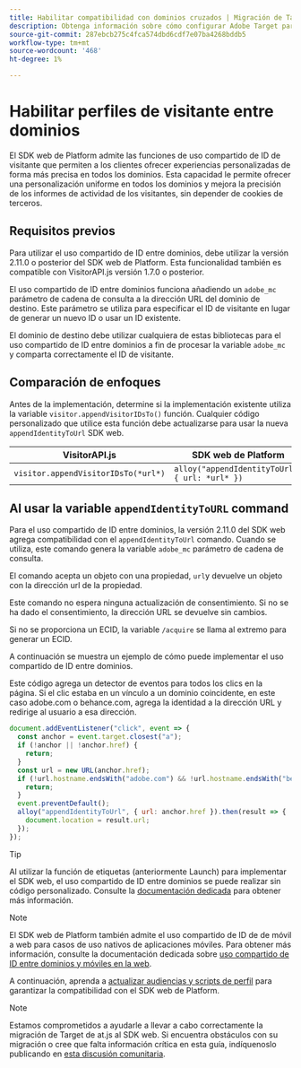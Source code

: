 ```yaml
---
title: Habilitar compatibilidad con dominios cruzados | Migración de Target de at.js 2.x al SDK web
description: Obtenga información sobre cómo configurar Adobe Target para escenarios de aplicaciones móviles y de dominios cruzados en exploradores web mediante el SDK web de Experience Platform.
source-git-commit: 287ebcb275c4fca574dbd6cdf7e07ba4268bddb5
workflow-type: tm+mt
source-wordcount: '468'
ht-degree: 1%

---
```


# Habilitar perfiles de visitante entre dominios

El SDK web de Platform admite las funciones de uso compartido de ID de visitante que permiten a los clientes ofrecer experiencias personalizadas de forma más precisa en todos los dominios. Esta capacidad le permite ofrecer una personalización uniforme en todos los dominios y mejora la precisión de los informes de actividad de los visitantes, sin depender de cookies de terceros.

## Requisitos previos

Para utilizar el uso compartido de ID entre dominios, debe utilizar la versión 2.11.0 o posterior del SDK web de Platform. Esta funcionalidad también es compatible con VisitorAPI.js versión 1.7.0 o posterior.

El uso compartido de ID entre dominios funciona añadiendo un `adobe_mc` parámetro de cadena de consulta a la dirección URL del dominio de destino. Este parámetro se utiliza para especificar el ID de visitante en lugar de generar un nuevo ID o usar un ID existente.

El dominio de destino debe utilizar cualquiera de estas bibliotecas para el uso compartido de ID entre dominios a fin de procesar la variable `adobe_mc` y comparta correctamente el ID de visitante.

## Comparación de enfoques

Antes de la implementación, determine si la implementación existente utiliza la variable `visitor.appendVisitorIDsTo()` función. Cualquier código personalizado que utilice esta función debe actualizarse para usar la nueva `appendIdentityToUrl` SDK web.

| VisitorAPI.js | SDK web de Platform |
| --- | --- |
| `visitor.appendVisitorIDsTo(*url*)` | `alloy("appendIdentityToUrl", { url: *url* })` |

## Al usar la variable `appendIdentityToURL` command

Para el uso compartido de ID entre dominios, la versión 2.11.0 del SDK web agrega compatibilidad con el `appendIdentityToUrl` comando. Cuando se utiliza, este comando genera la variable `adobe_mc` parámetro de cadena de consulta.

El comando acepta un objeto con una propiedad, `url`y devuelve un objeto con la dirección url de la propiedad.

Este comando no espera ninguna actualización de consentimiento. Si no se ha dado el consentimiento, la dirección URL se devuelve sin cambios.

Si no se proporciona un ECID, la variable `/acquire` se llama al extremo para generar un ECID.

A continuación se muestra un ejemplo de cómo puede implementar el uso compartido de ID entre dominios.

Este código agrega un detector de eventos para todos los clics en la página. Si el clic estaba en un vínculo a un dominio coincidente, en este caso adobe.com o behance.com, agrega la identidad a la dirección URL y redirige al usuario a esa dirección.

```Javascript
document.addEventListener("click", event => {
  const anchor = event.target.closest("a");
  if (!anchor || !anchor.href) {
    return;
  }
  const url = new URL(anchor.href);
  if (!url.hostname.endsWith("adobe.com") && !url.hostname.endsWith("behance.com")) {
    return;
  }
  event.preventDefault();
  alloy("appendIdentityToUrl", { url: anchor.href }).then(result => {
    document.location = result.url;
  });
});
```

>[!TIP]
>
>Al utilizar la función de etiquetas (anteriormente Launch) para implementar el SDK web, el uso compartido de ID entre dominios se puede realizar sin código personalizado. Consulte la [documentación dedicada](https://experienceleague.adobe.com/docs/experience-platform/edge/identity/id-sharing.html#tags-extension) para obtener más información.

>[!NOTE]
>
>El SDK web de Platform también admite el uso compartido de ID de de móvil a web para casos de uso nativos de aplicaciones móviles. Para obtener más información, consulte la documentación dedicada sobre [uso compartido de ID entre dominios y móviles en la web](https://experienceleague.adobe.com/docs/experience-platform/edge/identity/id-sharing.html).

A continuación, aprenda a [actualizar audiencias y scripts de perfil](update-audiences.md) para garantizar la compatibilidad con el SDK web de Platform.

>[!NOTE]
>
>Estamos comprometidos a ayudarle a llevar a cabo correctamente la migración de Target de at.js al SDK web. Si encuentra obstáculos con su migración o cree que falta información crítica en esta guía, indíquenoslo publicando en [esta discusión comunitaria](https://experienceleaguecommunities.adobe.com/t5/adobe-experience-platform-data/tutorial-discussion-migrate-target-from-at-js-to-web-sdk/m-p/575587#M463).